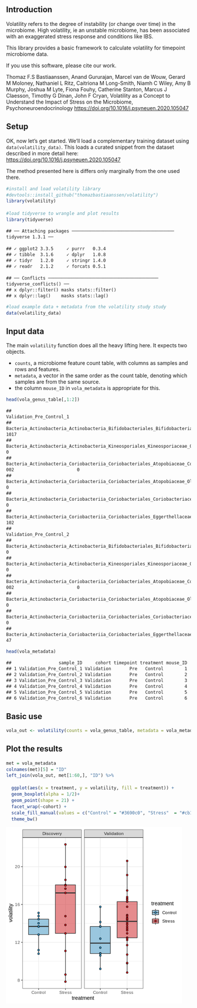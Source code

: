 <!-- README.md is generated from README.Rmd. Please edit that file -->

## Introduction

Volatility refers to the degree of instability (or change over time) in
the microbiome. High volatility, ie an unstable microbiome, has been
associated with an exaggerated stress response and conditions like IBS.

This library provides a basic framework to calculate volatility for
timepoint microbiome data.

If you use this software, please cite our work.

Thomaz F.S Bastiaanssen, Anand Gururajan, Marcel van de Wouw, Gerard M
Moloney, Nathaniel L Ritz, Caitriona M Long-Smith, Niamh C Wiley, Amy B
Murphy, Joshua M Lyte, Fiona Fouhy, Catherine Stanton, Marcus J
Claesson, Timothy G Dinan, John F Cryan, Volatility as a Concept to
Understand the Impact of Stress on the Microbiome,
Psychoneuroendocrinology
<https://doi.org/10.1016/j.psyneuen.2020.105047>

## Setup

OK, now let’s get started. We’ll load a complementary training dataset
using `data(volatility_data)`. This loads a curated snippet from the
dataset described in more detail here:
<https://doi.org/10.1016/j.psyneuen.2020.105047>

The method presented here is differs only marginally from the one used
there.

``` r
#install and load volatility library
#devtools::install_github("thomazbastiaanssen/volatility")
library(volatility)

#load tidyverse to wrangle and plot results
library(tidyverse)
```

    ## ── Attaching packages ─────────────────────────────────────── tidyverse 1.3.1 ──

    ## ✓ ggplot2 3.3.5     ✓ purrr   0.3.4
    ## ✓ tibble  3.1.6     ✓ dplyr   1.0.8
    ## ✓ tidyr   1.2.0     ✓ stringr 1.4.0
    ## ✓ readr   2.1.2     ✓ forcats 0.5.1

    ## ── Conflicts ────────────────────────────────────────── tidyverse_conflicts() ──
    ## x dplyr::filter() masks stats::filter()
    ## x dplyr::lag()    masks stats::lag()

``` r
#load example data + metadata from the volatility study study
data(volatility_data)
```

## Input data

The main `volatility` function does all the heavy lifting here. It
expects two objects.

-   `counts`, a microbiome feature count table, with columns as samples
    and rows and features.
-   `metadata`, a vector in the same order as the count table, denoting
    which samples are from the same source.
-   the column `mouse_ID` in `vola_metadata` is appropriate for this.

``` r
head(vola_genus_table[,1:2])
```

    ##                                                                                                Validation_Pre_Control_1
    ## Bacteria_Actinobacteria_Actinobacteria_Bifidobacteriales_Bifidobacteriaceae_Bifidobacterium                        1017
    ## Bacteria_Actinobacteria_Actinobacteria_Kineosporiales_Kineosporiaceae_Quadrisphaera                                   0
    ## Bacteria_Actinobacteria_Coriobacteriia_Coriobacteriales_Atopobiaceae_Coriobacteriaceae_UCG-002                        0
    ## Bacteria_Actinobacteria_Coriobacteriia_Coriobacteriales_Atopobiaceae_Olsenella                                        0
    ## Bacteria_Actinobacteria_Coriobacteriia_Coriobacteriales_Coriobacteriaceae_Collinsella                                 0
    ## Bacteria_Actinobacteria_Coriobacteriia_Coriobacteriales_Eggerthellaceae_DNF00809                                    102
    ##                                                                                                Validation_Pre_Control_2
    ## Bacteria_Actinobacteria_Actinobacteria_Bifidobacteriales_Bifidobacteriaceae_Bifidobacterium                           0
    ## Bacteria_Actinobacteria_Actinobacteria_Kineosporiales_Kineosporiaceae_Quadrisphaera                                   0
    ## Bacteria_Actinobacteria_Coriobacteriia_Coriobacteriales_Atopobiaceae_Coriobacteriaceae_UCG-002                        0
    ## Bacteria_Actinobacteria_Coriobacteriia_Coriobacteriales_Atopobiaceae_Olsenella                                        0
    ## Bacteria_Actinobacteria_Coriobacteriia_Coriobacteriales_Coriobacteriaceae_Collinsella                                 0
    ## Bacteria_Actinobacteria_Coriobacteriia_Coriobacteriales_Eggerthellaceae_DNF00809                                     47

``` r
head(vola_metadata)
```

    ##                  sample_ID     cohort timepoint treatment mouse_ID
    ## 1 Validation_Pre_Control_1 Validation       Pre   Control        1
    ## 2 Validation_Pre_Control_2 Validation       Pre   Control        2
    ## 3 Validation_Pre_Control_3 Validation       Pre   Control        3
    ## 4 Validation_Pre_Control_4 Validation       Pre   Control        4
    ## 5 Validation_Pre_Control_5 Validation       Pre   Control        5
    ## 6 Validation_Pre_Control_6 Validation       Pre   Control        6

## Basic use

``` r
vola_out <- volatility(counts = vola_genus_table, metadata = vola_metadata$mouse_ID)
```

## Plot the results

``` r
met = vola_metadata
colnames(met)[5] = "ID"
left_join(vola_out, met[1:60,], "ID") %>%

  ggplot(aes(x = treatment, y = volatility, fill = treatment)) +
  geom_boxplot(alpha = 1/2)+
  geom_point(shape = 21) +
  facet_wrap(~cohort) +
  scale_fill_manual(values = c("Control" = "#3690c0", "Stress"  = "#cb181d")) +
  theme_bw() 
```

![](README_files/figure-gfm/plot_volatility-1.png)<!-- -->
